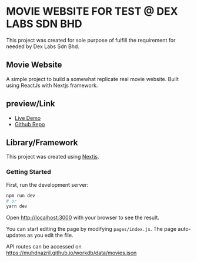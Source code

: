 # MOVIE WEBSITE FOR TEST @ DEX LABS SDN BHD

 This project was created for sole purpose of fulfill the requirement for needed by Dex Labs Sdn Bhd.

## Movie Website

 A simple project to build a somewhat replicate real movie website. Built using ReactJs with Nextjs framework.  

## preview/Link

 - [Live Demo](https://dex-lab.vercel.app/)
 - [Github Repo](https://github.com/mdnazril/dex-lab)

## Library/Framework

 This project was created using [Nextjs](https://nextjs.org/). 

### Getting Started

First, run the development server:

```bash
npm run dev
# or
yarn dev
```

Open [http://localhost:3000](http://localhost:3000) with your browser to see the result.

You can start editing the page by modifying `pages/index.js`. The page auto-updates as you edit the file.

API routes can be accessed on https://muhdnazril.github.io/workdb/data/movies.json